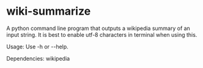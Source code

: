 # wiki-summarize
A python command line program that outputs a wikipedia summary of an input string.
It is best to enable utf-8 characters in terminal when using this.

Usage: Use -h or --help.

Dependencies:
wikipedia
